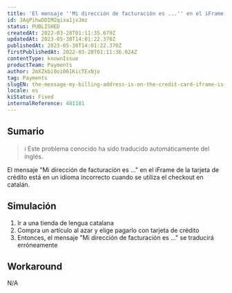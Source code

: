 ```yaml
---
title: 'El mensaje ''Mi dirección de facturación es ...'' en el iFrame de la tarjeta de crédito está en un idioma incorrecto cuando se utiliza el checkout en catalán.'
id: 3AqPihwDDIM2qixa1jvJmz
status: PUBLISHED
createdAt: 2022-03-28T01:11:35.679Z
updatedAt: 2023-05-30T14:01:22.370Z
publishedAt: 2023-05-30T14:01:22.370Z
firstPublishedAt: 2022-03-28T01:11:36.024Z
contentType: knownIssue
productTeam: Payments
author: 2mXZkbi0oi061KicTExNjo
tag: Payments
slugEN: the-message-my-billing-address-is-on-the-credit-card-iframe-is-in-the-wrong-language-when-using-checkout-in-catalan-language
locale: es
kiStatus: Fixed
internalReference: 481181
---
```


## Sumario

>ℹ️ Este problema conocido ha sido traducido automáticamente del inglés.


El mensaje "Mi dirección de facturación es ..." en el iFrame de la tarjeta de crédito está en un idioma incorrecto cuando se utiliza el checkout en catalán.


##

## Simulación



1. Ir a una tienda de lengua catalana
2. Compra un artículo al azar y elige pagarlo con tarjeta de crédito
3. Entonces, el mensaje "Mi dirección de facturación es ..." se traducirá erróneamente



## Workaround


N/A





